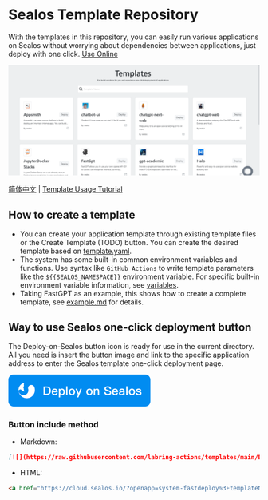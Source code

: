 # Sealos Template Repository

With the templates in this repository, you can easily run various applications on Sealos without worrying about dependencies between applications, just deploy with one click. [Use Online](https://cloud.sealos.io/?openapp=system-fastdeploy%3F)

![](docs/images/homepage.png)

[简体中文](README_zh.md) | [Template Usage Tutorial](https://cloud.sealos.io/?openapp=system-fastdeploy%3F)

## How to create a template

- You can create your application template through existing template files or the Create Template (TODO) button. You can create the desired template based on [template.yaml](template.yaml).
- The system has some built-in common environment variables and functions. Use syntax like `GitHub Actions` to write template parameters like the `${{SEALOS_NAMESPACE}}` environment variable. For specific built-in environment variable information, see [variables](example.md#Built-in-system-variables-and-functions).
- Taking FastGPT as an example, this shows how to create a complete template, see [example.md](example.md) for details.

## Way to use Sealos one-click deployment button

The Deploy-on-Sealos button icon is ready for use in the current directory. All you need is insert the button image and link to the specific application address to enter the Sealos template one-click deployment page.

[![](Deploy-on-Sealos.svg)](https://cloud.sealos.io/?openapp=system-fastdeploy%3FtemplateName%3Dfastgpt)

### Button include method

- Markdown:
```markdown
[![](https://raw.githubusercontent.com/labring-actions/templates/main/Deploy-on-Sealos.svg)](https://cloud.sealos.io/?openapp=system-fastdeploy%3FtemplateName%3Dfastgpt)
```
- HTML:
```html
<a href="https://cloud.sealos.io/?openapp=system-fastdeploy%3FtemplateName%3Dfastgpt"><img src="https://raw.githubusercontent.com/labring-actions/templates/main/Deploy-on-Sealos.svg" alt="Deploy on Sealos"/></a>
```
